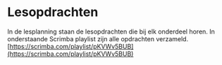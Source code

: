 # Lesopdrachten

In de lesplanning staan de lesopdrachten die bij elk onderdeel horen. In onderstaande Scrimba playlist zijn alle opdrachten verzameld.\
[https://scrimba.com/playlist/pKVWv5BUB](https://scrimba.com/playlist/pKVWv5BUB)

